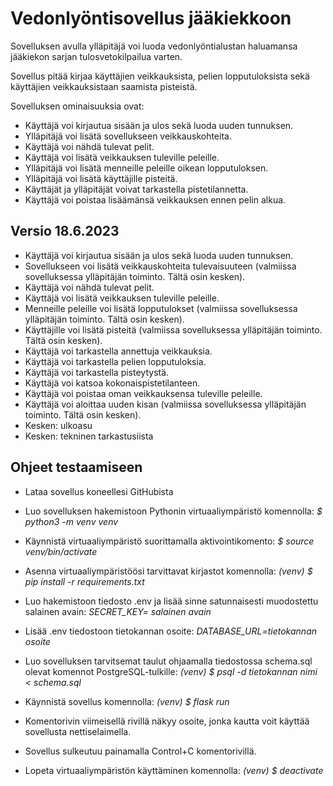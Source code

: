 # Vedonlyöntisovellus jääkiekkoon

Sovelluksen avulla ylläpitäjä voi luoda vedonlyöntialustan haluamansa jääkiekon sarjan tulosvetokilpailua varten. 

Sovellus pitää kirjaa käyttäjien veikkauksista, pelien lopputuloksista sekä käyttäjien veikkauksistaan saamista pisteistä.

Sovelluksen ominaisuuksia ovat:

* Käyttäjä voi kirjautua sisään ja ulos sekä luoda uuden tunnuksen.
* Ylläpitäjä voi lisätä sovellukseen veikkauskohteita.
* Käyttäjä voi nähdä tulevat pelit.
* Käyttäjä voi lisätä veikkauksen tuleville peleille.
* Ylläpitäjä voi lisätä menneille peleille oikean lopputuloksen.
* Ylläpitäjä voi lisätä käyttäjille pisteitä.
* Käyttäjät ja ylläpitäjät voivat tarkastella pistetilannetta.
* Käyttäjä voi poistaa lisäämänsä veikkauksen ennen pelin alkua. 

## Versio 18.6.2023

* Käyttäjä voi kirjautua sisään ja ulos sekä luoda uuden tunnuksen.
* Sovellukseen voi lisätä veikkauskohteita tulevaisuuteen (valmiissa sovelluksessa ylläpitäjän toiminto. Tältä osin kesken).
* Käyttäjä voi nähdä tulevat pelit.
* Käyttäjä voi lisätä veikkauksen tuleville peleille.
* Menneille peleille voi lisätä lopputulokset (valmiissa sovelluksessa ylläpitäjän toiminto. Tältä osin kesken).
* Käyttäjille voi lisätä pisteitä (valmiissa sovelluksessa ylläpitäjän toiminto. Tältä osin kesken).
* Käyttäjä voi tarkastella annettuja veikkauksia.
* Käyttäjä voi tarkastella pelien lopputuloksia. 
* Käyttäjä voi tarkastella pisteytystä.
* Käyttäjä voi katsoa kokonaispistetilanteen. 
* Käyttäjä voi poistaa oman veikkauksensa tuleville peleille.
* Käyttäjä voi aloittaa uuden kisan (valmiissa sovelluksessa ylläpitäjän toiminto. Tältä osin kesken).
* Kesken: ulkoasu
* Kesken: tekninen tarkastusiista


## Ohjeet testaamiseen

- Lataa sovellus koneellesi GitHubista

- Luo sovelluksen hakemistoon Pythonin virtuaaliympäristö komennolla: *$ python3 -m venv venv*

- Käynnistä virtuaaliympäristö suorittamalla aktivointikomento: *$ source venv/bin/activate*

- Asenna virtuaaliympäristöösi tarvittavat kirjastot komennolla: *(venv) $ pip install -r requirements.txt*

- Luo hakemistoon tiedosto .env ja lisää sinne satunnaisesti muodostettu salainen avain: *SECRET_KEY= salainen avain*

- Lisää .env tiedostoon tietokannan osoite: *DATABASE_URL=tietokannan osoite*

- Luo sovelluksen tarvitsemat taulut ohjaamalla tiedostossa schema.sql olevat komennot PostgreSQL-tulkille: *(venv) $ psql -d tietokannan nimi < schema.sql*

- Käynnistä sovellus komennolla: *(venv) $ flask run*

- Komentorivin viimeisellä rivillä näkyy osoite, jonka kautta voit käyttää sovellusta nettiselaimella. 

- Sovellus sulkeutuu painamalla Control+C komentorivillä.

- Lopeta virtuaaliympäristön käyttäminen komennolla: *(venv) $ deactivate*


